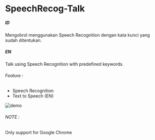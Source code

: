 # SpeechRecog-Talk

##### ID
Mengobrol menggunakan Speech Recognition dengan kata kunci yang sudah ditentukan.

##### EN
Talk using Speech Recognition with predefined keywords.

###### Feature :
- Speech Recognition
- Text to Speech (EN)

![demo](https://i.imgur.com/YfcMlPY.png)


###### NOTE :
Only support for Google Chrome
